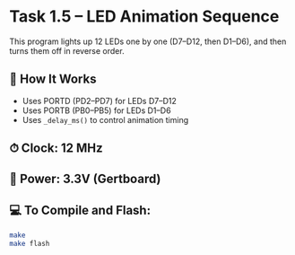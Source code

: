 # Task 1.5 – LED Animation Sequence

This program lights up 12 LEDs one by one (D7–D12, then D1–D6), and then turns them off in reverse order.

## 🔧 How It Works
- Uses PORTD (PD2–PD7) for LEDs D7–D12
- Uses PORTB (PB0–PB5) for LEDs D1–D6
- Uses `_delay_ms()` to control animation timing

## ⏱ Clock: 12 MHz
## 🔋 Power: 3.3V (Gertboard)

## 💻 To Compile and Flash:
```bash
make
make flash
